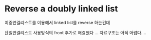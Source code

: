 # Reverse a doubly linked list

이중연결리스트를 이용해서 linked list를 reverse 하는건데

단일연결리스트 사용방식의 front 추가로 해결했다 ...
자료구조는 아직 어렵다....
